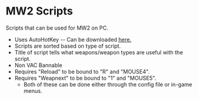 # MW2 Scripts
Scripts that can be used for MW2 on PC.
 - Uses AutoHotKey 
 -- Can be downloaded [here.](https://www.autohotkey.com/download/)
 - Scripts are sorted based on type of script.
 - Title of script tells what weapons/weapon types are useful with the script.
 - Non VAC Bannable
 - Requires "Reload" to be bound to "R" and "MOUSE4".
 - Requires "Weapnext" to be bound to "1" and "MOUSE5".
   - Both of these can be done either through the config file or in-game menus.
